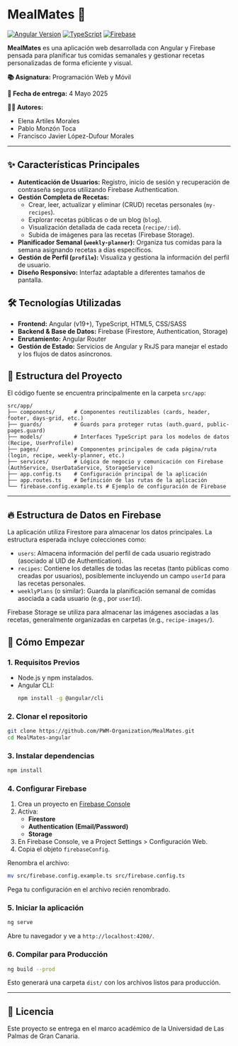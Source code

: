 # MealMates 🍲

[![Angular Version](https://img.shields.io/badge/Angular-v19.2.6-DD0031?logo=angular)](https://angular.io/)
[![TypeScript](https://img.shields.io/badge/TypeScript-5.7+-3178C6?logo=typescript)](https://www.typescriptlang.org/)
[![Firebase](https://img.shields.io/badge/Firebase-Platform-FFCA28?logo=firebase)](https://firebase.google.com/)

**MealMates** es una aplicación web desarrollada con Angular y Firebase pensada para planificar tus comidas semanales y gestionar recetas personalizadas de forma eficiente y visual.

**📚 Asignatura:** Programación Web y Móvil  

**📅 Fecha de entrega:** 4 Mayo 2025

**👨‍💻 Autores:**
- Elena Artiles Morales  
- Pablo Monzón Toca  
- Francisco Javier López-Dufour Morales

---

## ✨ Características Principales

-   **Autenticación de Usuarios:** Registro, inicio de sesión y recuperación de contraseña seguros utilizando Firebase Authentication.
-   **Gestión Completa de Recetas:**
    -   Crear, leer, actualizar y eliminar (CRUD) recetas personales (`my-recipes`).
    -   Explorar recetas públicas o de un blog (`blog`).
    -   Visualización detallada de cada receta (`recipe/:id`).
    -   Subida de imágenes para las recetas (Firebase Storage).
-   **Planificador Semanal (`weekly-planner`):** Organiza tus comidas para la semana asignando recetas a días específicos.
-   **Gestión de Perfil (`profile`):** Visualiza y gestiona la información del perfil de usuario.
-   **Diseño Responsivo:** Interfaz adaptable a diferentes tamaños de pantalla.

## 🛠️ Tecnologías Utilizadas

-   **Frontend:** Angular (v19+), TypeScript, HTML5, CSS/SASS
-   **Backend & Base de Datos:** Firebase (Firestore, Authentication, Storage)
-   **Enrutamiento:** Angular Router
-   **Gestión de Estado:** Servicios de Angular y RxJS para manejar el estado y los flujos de datos asíncronos.

## 📁 Estructura del Proyecto

El código fuente se encuentra principalmente en la carpeta `src/app`:

```
src/app/
├── components/      # Componentes reutilizables (cards, header, footer, days-grid, etc.)
├── guards/          # Guards para proteger rutas (auth.guard, public-pages.guard)
├── models/          # Interfaces TypeScript para los modelos de datos (Recipe, UserProfile)
├── pages/           # Componentes principales de cada página/ruta (login, recipe, weekly-planner, etc.)
├── services/        # Lógica de negocio y comunicación con Firebase (AuthService, UserDataService, StorageService)
├── app.config.ts    # Configuración principal de la aplicación
├── app.routes.ts    # Definición de las rutas de la aplicación
└── firebase.config.example.ts # Ejemplo de configuración de Firebase
```

---

## 🔥 Estructura de Datos en Firebase

La aplicación utiliza Firestore para almacenar los datos principales. La estructura esperada incluye colecciones como:

-   `users`: Almacena información del perfil de cada usuario registrado (asociado al UID de Authentication).
-   `recipes`: Contiene los detalles de todas las recetas (tanto públicas como creadas por usuarios), posiblemente incluyendo un campo `userId` para las recetas personales.
-   `weeklyPlans` (o similar): Guarda la planificación semanal de comidas asociada a cada usuario (e.g., por `userId`).

Firebase Storage se utiliza para almacenar las imágenes asociadas a las recetas, generalmente organizadas en carpetas (e.g., `recipe-images/`).

## 🚀 Cómo Empezar

### 1. Requisitos Previos

- Node.js y npm instalados.
- Angular CLI:
  ```bash
  npm install -g @angular/cli
  ```

### 2. Clonar el repositorio

```bash
git clone https://github.com/PWM-Organization/MealMates.git
cd MealMates-angular
```

### 3. Instalar dependencias

```bash
npm install
```

### 4. Configurar Firebase

1. Crea un proyecto en [Firebase Console](https://console.firebase.google.com/)
2. Activa:
   - **Firestore**
   - **Authentication (Email/Password)**
   - **Storage**
3. En Firebase Console, ve a Project Settings > Configuración Web.
4. Copia el objeto `firebaseConfig`.

Renombra el archivo:

```bash
mv src/firebase.config.example.ts src/firebase.config.ts
```

Pega tu configuración en el archivo recién renombrado.

### 5. Iniciar la aplicación

```bash
ng serve
```

Abre tu navegador y ve a `http://localhost:4200/`.

### 6. Compilar para Producción

```bash
ng build --prod
```
Esto generará una carpeta `dist/` con los archivos listos para producción.

---

## 📄 Licencia

Este proyecto se entrega en el marco académico de la Universidad de Las Palmas de Gran Canaria.
